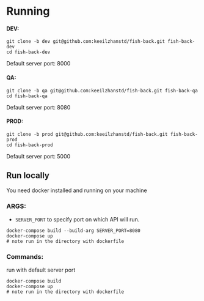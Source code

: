 # Running

#### DEV:
```console
git clone -b dev git@github.com:keeilzhanstd/fish-back.git fish-back-dev
cd fish-back-dev 
```

Default server port: 8000  

#### QA:
```console
git clone -b qa git@github.com:keeilzhanstd/fish-back.git fish-back-qa 
cd fish-back-qa
```
Default server port: 8080

#### PROD:
```console
git clone -b prod git@github.com:keeilzhanstd/fish-back.git fish-back-prod
cd fish-back-prod
```
Default server port: 5000  

## Run locally
You need docker installed and running on your machine  

### ARGS:  

* `SERVER_PORT` to specify port on which API will run.  

```console
docker-compose build --build-arg SERVER_PORT=8080
docker-compose up
# note run in the directory with dockerfile
```


### Commands:  
run with default server port  
```console
docker-compose build 
docker-compose up
# note run in the directory with dockerfile
```

